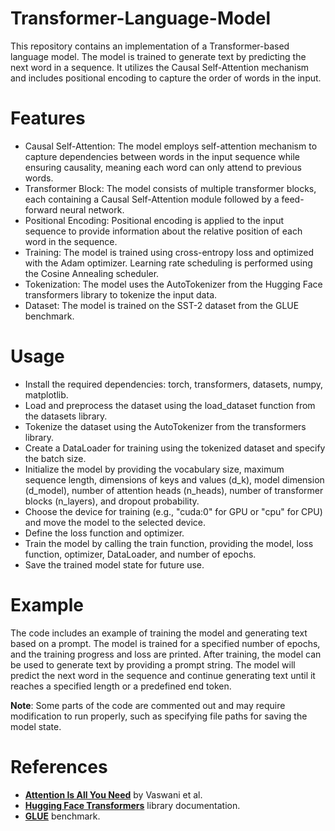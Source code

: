 # Transformer-Language-Model
This repository contains an implementation of a Transformer-based language model. The model is trained to generate text by predicting the next word in a sequence. It utilizes the Causal Self-Attention mechanism and includes positional encoding to capture the order of words in the input.

# Features
* Causal Self-Attention: The model employs self-attention mechanism to capture dependencies between words in the input sequence while ensuring causality, meaning each word can only attend to previous words.
* Transformer Block: The model consists of multiple transformer blocks, each containing a Causal Self-Attention module followed by a feed-forward neural network.
* Positional Encoding: Positional encoding is applied to the input sequence to provide information about the relative position of each word in the sequence.
* Training: The model is trained using cross-entropy loss and optimized with the Adam optimizer. Learning rate scheduling is performed using the Cosine Annealing scheduler.
* Tokenization: The model uses the AutoTokenizer from the Hugging Face transformers library to tokenize the input data.
* Dataset: The model is trained on the SST-2 dataset from the GLUE benchmark.

# Usage
* Install the required dependencies: torch, transformers, datasets, numpy, matplotlib.
* Load and preprocess the dataset using the load_dataset function from the datasets library.
* Tokenize the dataset using the AutoTokenizer from the transformers library.
* Create a DataLoader for training using the tokenized dataset and specify the batch size.
* Initialize the model by providing the vocabulary size, maximum sequence length, dimensions of keys and values (d_k), model dimension (d_model), number of attention heads (n_heads), number of transformer blocks (n_layers), and dropout probability.
* Choose the device for training (e.g., "cuda:0" for GPU or "cpu" for CPU) and move the model to the selected device.
* Define the loss function and optimizer.
* Train the model by calling the train function, providing the model, loss function, optimizer, DataLoader, and number of epochs.
* Save the trained model state for future use.

# Example
The code includes an example of training the model and generating text based on a prompt. The model is trained for a specified number of epochs, and the training progress and loss are printed. After training, the model can be used to generate text by providing a prompt string. The model will predict the next word in the sequence and continue generating text until it reaches a specified length or a predefined end token.

__Note__: Some parts of the code are commented out and may require modification to run properly, such as specifying file paths for saving the model state.

# References
* [__Attention Is All You Need__](https://arxiv.org/abs/1706.03762) by Vaswani et al.
* [__Hugging Face Transformers__](https://huggingface.co/docs) library documentation.
* [__GLUE__](https://gluebenchmark.com/) benchmark.
